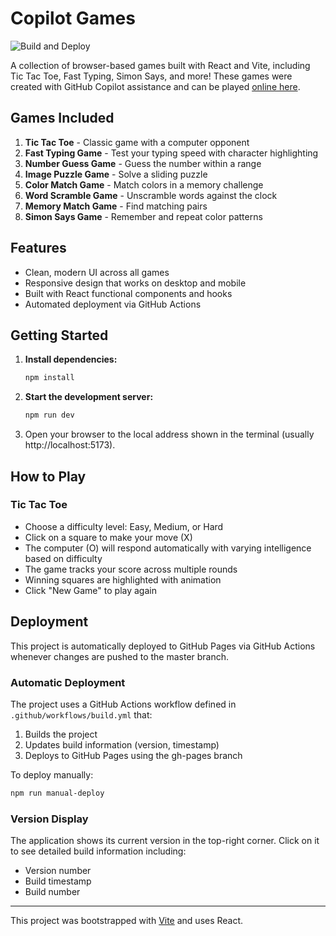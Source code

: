 # Copilot Games

![Build and Deploy](https://github.com/kgptapps/gptgames/actions/workflows/build.yml/badge.svg)

A collection of browser-based games built with React and Vite, including Tic Tac Toe, Fast Typing, Simon Says, and more! These games were created with GitHub Copilot assistance and can be played [online here](https://kgptapps.github.io/gptgames/?v=0.1.0).

## Games Included

1. **Tic Tac Toe** - Classic game with a computer opponent
2. **Fast Typing Game** - Test your typing speed with character highlighting
3. **Number Guess Game** - Guess the number within a range
4. **Image Puzzle Game** - Solve a sliding puzzle
5. **Color Match Game** - Match colors in a memory challenge
6. **Word Scramble Game** - Unscramble words against the clock
7. **Memory Match Game** - Find matching pairs
8. **Simon Says Game** - Remember and repeat color patterns

## Features
- Clean, modern UI across all games
- Responsive design that works on desktop and mobile
- Built with React functional components and hooks
- Automated deployment via GitHub Actions

## Getting Started

1. **Install dependencies:**
   ```bash
   npm install
   ```
2. **Start the development server:**
   ```bash
   npm run dev
   ```
3. Open your browser to the local address shown in the terminal (usually http://localhost:5173).

## How to Play

### Tic Tac Toe
- Choose a difficulty level: Easy, Medium, or Hard
- Click on a square to make your move (X)
- The computer (O) will respond automatically with varying intelligence based on difficulty
- The game tracks your score across multiple rounds
- Winning squares are highlighted with animation
- Click "New Game" to play again

## Deployment

This project is automatically deployed to GitHub Pages via GitHub Actions whenever changes are pushed to the master branch.

### Automatic Deployment
The project uses a GitHub Actions workflow defined in `.github/workflows/build.yml` that:
1. Builds the project
2. Updates build information (version, timestamp)
3. Deploys to GitHub Pages using the gh-pages branch

To deploy manually:
```bash
npm run manual-deploy
```

### Version Display
The application shows its current version in the top-right corner. Click on it to see detailed build information including:
- Version number
- Build timestamp
- Build number

---

This project was bootstrapped with [Vite](https://vitejs.dev/) and uses React.
